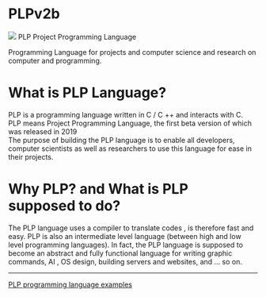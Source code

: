 # PLPv2b
<img src="https://plplanguage.ir/resource/PLP-language.png"/>
PLP Project Programming Language

Programming Language for projects and computer science and research on computer and programming.
# What is PLP Language?
PLP is a programming language written in C / C ++ and interacts with C.<br/>
PLP means Project Programming Language, the first beta version of which was released in 2019<br/>
The purpose of building the PLP language is to enable all developers, computer scientists as well as researchers to use this language for ease in their projects.
# Why PLP? and What is PLP supposed to do?
The PLP language uses a compiler to translate codes , is therefore fast and easy. PLP is also an intermediate level language (between high and low level programming languages).
In fact, the PLP language is supposed to become an abstract and fully functional language for writing graphic commands, AI , OS design, building servers and websites, and ... so on.<br/><hr/>
<a href="https://github.com/cunkknowns/PLP-examples">PLP programming language examples </a>
